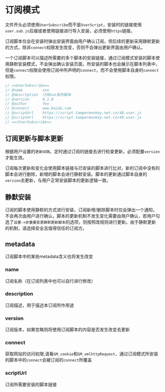 # 订阅模式

文件开头必须使用`UserSubscribe`而不是`UserScript`，安装时的链接使用`user.sub.js`后缀或者使用链接进行导入安装，必须使用`https`链接。

订阅脚本仅会在安装时弹出安装界面由用户确认订阅，但后续的更新采用静默更新的方式，除非`connect`权限发生改变，否则不会弹出更新界面由用户确认。

一个订阅脚本可以描述所需要的多个脚本的安装链接，通过订阅模式安装的脚本使用静默安装模式，不会弹出确认安装页面，所安装的脚本也会展示在脚本列表中，但是`connect`权限会使用订阅中所声明的`connect`，而不会使用脚本自身的`connect`权限。

```js
// ==UserSubscribe==
// @name         xxx
// @description  订阅xxx系列脚本
// @version      0.1.0
// @author       You
// @connect      www.baidu.com
// @scriptUrl    https://script.tampermonkey.net.cn/48.user.js
// @scriptUrl    https://script.tampermonkey.net.cn/49.user.js
// ==/UserSubscribe==
```

## 订阅更新与脚本更新

根据用户设置的`更新间隔`，定时通过订阅的链接去进行检查更新，必须配置`version`才能生效。

订阅每次更新和变化会使用脚本链接与已安装的脚本进行比对，新的订阅中没有的脚本会进行删除，新增的脚本会进行静默安装。脚本的更新通过脚本自身的`version`去更新，与用户正常安装脚本的更新逻辑一致。

## 静默安装

订阅的脚本使用静默的方式进行安装，订阅新增/删除脚本时仅会弹出一个通知，不会再次由用户进行确认，脚本的更新机制不发生变化需要由用户确认，若用户勾选了`设置->非重要变更静默更新脚本`的选项，则按照改规则进行更新。由于静默更新的机制，请选择安全且值得信任的订阅方。


## metadata

订阅脚本中的某些metadata含义也将发生改变

### name

订阅名称（在订阅列表中也可以自行进行修改）

### description

订阅描述，用于描述本订阅所作用途

### version

订阅版本，如果忽略则将使用订阅脚本的内容是否发生改变去更新

### connect

获取网站的访问权限,请看`GM_cookie`和`GM_xmlhttpRequest`，通过订阅模式所安装的脚本中的`connect`会被订阅的`connect`所覆盖

### scriptUrl

订阅所需要安装的脚本链接



